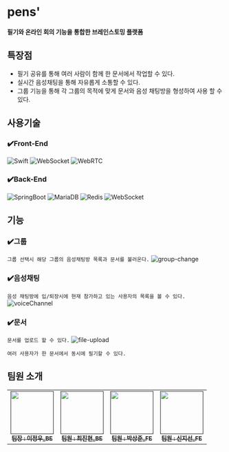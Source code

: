# pens'
**필기와 온라인 회의 기능을 통합한 브레인스토밍 플랫폼**

## 특장점
- 필기 공유를 통해 여러 사람이 함께 한 문서에서 작업할 수 있다.
- 실시간 음성채팅을 통해 자유롭게 소통할 수 있다.
- 그룹 기능을 통해 각 그룹의 목적에 맞게 문서와 음성 채팅방을 형성하여 사용 할 수 있다.

## 사용기술 
### ✔️Front-End
![Swift](https://img.shields.io/badge/Swift-%23FA7343.svg?style=for-the-badge&logo=swift&logoColor=white)
![WebSocket](https://img.shields.io/badge/WebSocket-%2300ADD8.svg?style=for-the-badge&logo=WebSocket&logoColor=white)
![WebRTC](https://img.shields.io/badge/WebRTC-%233333FF.svg?style=for-the-badge&logo=WebRTC&logoColor=white)
### ✔️Back-End
![SpringBoot](https://img.shields.io/badge/Spring_Boot-F2F4F9.svg?style=for-the-badge&logo=spring-boot)
![MariaDB](https://img.shields.io/badge/MariaDB-003545?style=for-the-badge&logo=mariadb&logoColor=white)
![Redis](https://img.shields.io/badge/redis-%23DD0031.svg?style=for-the-badge&logo=redis&logoColor=white)
![WebSocket](https://img.shields.io/badge/WebSocket-%2300ADD8.svg?style=for-the-badge&logo=WebSocket&logoColor=white)

## 기능
### ✔️그룹
`그룹 선택시 해당 그룹의 음성채팅방 목록과 문서를 불러온다.`
![group-change](https://github.com/Seal-Clap/pens-client/assets/114977536/3b7ee711-ea01-44e7-b16d-0e86f570d29d)
### ✔️음성채팅

`음성 채팅방에 입/퇴장시에 현재 참가하고 있는 사용자의 목록을 볼 수 있다.`
![voiceChannel](https://github.com/Seal-Clap/pens-client/assets/114977536/2f5b8f05-add5-4a8e-8e50-52fb4f205903)

### ✔️문서
`문서를 업로드 할 수 있다.`
![file-upload](https://github.com/Seal-Clap/pens-client/assets/114977536/10d029c8-85f6-41ec-8ae8-86c5fd63c674)

`여러 사용자가 한 문서에서 동시에 필기할 수 있다.`


## 팀원 소개
<table>
  <tbody>
    <tr>
      <td align="center"><a href=""><img src="https://avatars.githubusercontent.com/u/16723457?v=4"width="100px;" alt=""/><br /><sub><b> 팀장 : 이정우_BE </b></sub></a><br /></td>
      <td align="center"><a href=""><img src="https://avatars.githubusercontent.com/u/82369632?v=4" width="100px;" alt=""/><br /><sub><b> 팀원  : 최진현_BE </b></sub></a><br /></td>
      <td align="center"><a href=""><img src="https://avatars.githubusercontent.com/u/114977536?v=4" width="100px;" alt=""/><br /><sub><b> 팀원 : 박상준_FE </b></sub></a><br /></td>
      <td align="center"><a href=""><img src="https://avatars.githubusercontent.com/u/93148114?v=4" width="100px;" alt=""/><br /><sub><b> 팀원 : 신지선_FE </b></sub></a><br /></td>
      </tr>
  </tbody>
</table>
